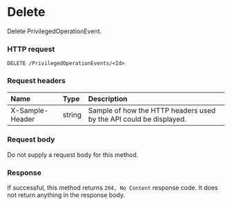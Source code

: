# Delete

Delete PrivilegedOperationEvent.
### HTTP request
```http
DELETE /PrivilegedOperationEvents/<Id>

```
### Request headers
| Name       | Type | Description|
|:---------------|:--------|:----------|
| X-Sample-Header  | string  | Sample of how the HTTP headers used by the API could be displayed.|

### Request body
Do not supply a request body for this method.


### Response
If successful, this method returns `204, No Content` response code. It does not return anything in the response body.


<!-- uuid: 40c074f7-a56b-4100-a214-1704fa7bb1ff
2015-10-12 23:19:39 UTC -->